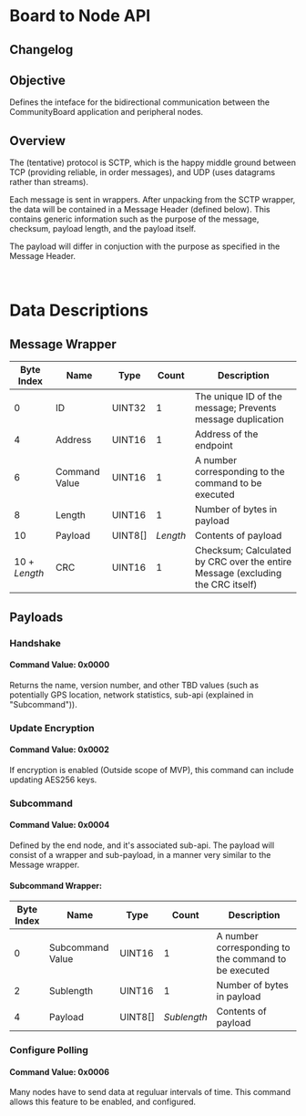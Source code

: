 # Board to Node API
## Changelog


## Objective

Defines the inteface for the bidirectional communication between the CommunityBoard application and peripheral nodes.

## Overview

The (tentative) protocol is SCTP, which is the happy middle ground between TCP (providing reliable, in order messages), and UDP (uses datagrams rather than streams).

Each message is sent in wrappers. After unpacking from the SCTP wrapper, the data will be contained in a Message Header (defined below). This contains generic information such as the purpose of the message, checksum, payload length, and the payload itself.

The payload will differ in conjuction with the purpose as specified in the Message Header.

<br>

# Data Descriptions

## Message Wrapper

|Byte Index|Name|Type|Count|Description|
|---|---|---|---|---|
|0|ID|UINT32|1|The unique ID of the message; Prevents message duplication|
|4|Address|UINT16|1| Address of the endpoint |
|6|Command Value|UINT16|1|A number corresponding to the command to be executed|
|8|Length|UINT16|1| Number of bytes in payload |
|10|Payload|UINT8[]|_Length_|Contents of payload|
|10 + _Length_|CRC|UINT16|1|Checksum; Calculated by CRC over the entire Message (excluding the CRC itself)|

## Payloads

### Handshake
#### Command Value: 0x0000

Returns the name, version number, and other TBD values (such as potentially GPS location, network statistics, sub-api (explained in "Subcommand")).

### Update Encryption
#### Command Value: 0x0002
If encryption is enabled (Outside scope of MVP), this command can include updating AES256 keys.

### Subcommand
#### Command Value: 0x0004
Defined by the end node, and it's associated sub-api. The payload will consist of a wrapper and sub-payload, in a manner very similar to the Message wrapper.

#### Subcommand Wrapper:
|Byte Index|Name|Type|Count|Description|
|---|---|---|---|---|
|0|Subcommand Value|UINT16|1|A number corresponding to the command to be executed|
|2|Sublength|UINT16|1| Number of bytes in payload |
|4|Payload|UINT8[]|_Sublength_|Contents of payload|

### Configure Polling
#### Command Value: 0x0006
Many nodes have to send data at reguluar intervals of time. This command allows this feature to be enabled, and configured.